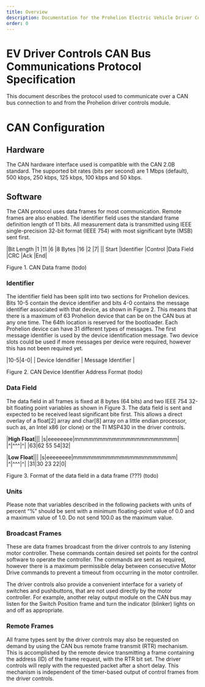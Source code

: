 ```yaml
---
title: Overview
description: Documentation for the Prohelion Electric Vehicle Driver Controls
order: 0
---
```


# EV Driver Controls CAN Bus Communications Protocol Specification 

This document describes the protocol used to communicate over a CAN bus connection to and from the Prohelion driver controls module.

# CAN Configuration

## Hardware

The CAN hardware interface used is compatible with the CAN 2.0B standard.  The supported bit rates (bits per second) are 1 Mbps (default), 500 kbps, 250 kbps, 125 kbps, 100 kbps and 50 kbps.

## Software

The CAN protocol uses data frames for most communication.  Remote frames are also enabled.  The identifier field uses the standard frame definition length of 11 bits. All measurement data is transmitted using IEEE single-precision 32-bit format (IEEE 754) with most significant byte (MSB) sent first.

|Bit Length	|1	|11	|6	|8 Bytes	|16	|2	|7|
||	Start	|Identifier	|Control	|Data Field	|CRC	|Ack	|End|

Figure 1. CAN Data frame (todo)

### Identifier

The identifier field has been split into two sections for Prohelion devices. Bits 10-5 contain the device identifier and bits 4-0 contains the message identifier associated with that device, as shown in Figure 2. This means that there is a maximum of 63 Prohelion device that can be on the CAN bus at any one time. The 64th location is reserved for the bootloader. Each Prohelion device can have 31 different types of messages. The first message identifier is used by the device identification message. Two device slots could be used if more messages per device were required, however this has not been required yet.


|10-5|4-0|
| Device Idendifier | Message Identifier |

Figure 2. CAN Device Identifier Address Format (todo)

### Data Field

The data field in all frames is fixed at 8 bytes (64 bits) and two IEEE 754 32-bit floating point variables as shown in Figure 3.  The data field is sent and expected to be received least significant bite first. This allows a direct overlay of a float[2] array and char[8] array on a little endian processor, such as, an Intel x86 (or clone) or the TI MSP430 in the driver controls.

|__High Float__|||
|s|eeeeeeee|mmmmmmmmmmmmmmmmmmmmmm|
|^|^^^|^|
|63|62 55 54|32|

|__Low Float__|||
|s|eeeeeeee|mmmmmmmmmmmmmmmmmmmmmm|
|^|^^^|^|
|31|30 23 22|0|

Figure 3. Format of the data field in a data frame (???) (todo)

### Units

Please note that variables described in the following packets with units of percent “%” should be sent with a minimum floating-point value of 0.0 and a maximum value of 1.0.  Do not send 100.0 as the maximum value.

### Broadcast Frames

These are data frames broadcast from the driver controls to any listening motor controller. These commands contain desired set points for the control software to operate the controller.  The commands are sent as required, however there is a maximum permissible delay between consecutive Motor Drive commands to prevent a timeout from occurring in the motor controller.

The driver controls also provide a convenient interface for a variety of switches and pushbuttons, that are not used directly by the motor controller.  For example, another relay output module on the CAN bus may listen for the Switch Position frame and turn the indicator (blinker) lights on and off as appropriate.

### Remote Frames

All frame types sent by the driver controls may also be requested on demand by using the CAN bus remote frame transmit (RTR) mechanism.  This is accomplished by the remote device transmitting a frame containing the address (ID) of the frame request, with the RTR bit set.  The driver controls will reply with the requested packet after a short delay.  This mechanism is independent of the timer-based output of control frames from the driver controls.



